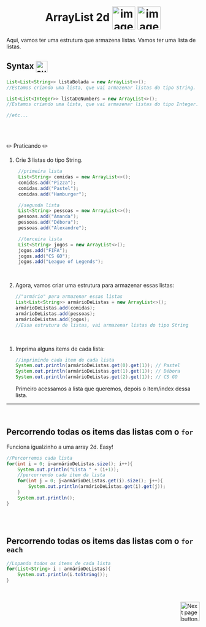 <h1 align="center">
    ArrayList 2d
    <img src="https://cdn-icons-png.flaticon.com/512/4394/4394574.png" alt="image icon" width="60px" align="center">
    <img src="https://cdn-icons-png.flaticon.com/512/4394/4394574.png" alt="image icon" width="60px" align="center">
</h1>


Aqui, vamos ter uma estrutura que armazena listas. Vamos ter uma lista de listas.

## Syntax <img src="https://cdn-icons-png.flaticon.com/512/1442/1442581.png" alt="curly braces icon" width="30px" align="center">

```java
List<List<String>> listaBolada = new ArrayList<>();
//Estamos criando uma lista, que vai armazenar listas do tipo String.

List<List<Integer>> listaDeNumbers = new ArrayList<>();
//Estamos criando uma lista, que vai armazenar listas do tipo Integer.

//etc...
```

<br>
<br>

✏️ Praticando :pencil2:

1. Crie 3 listas do tipo String.
   ```java
    //primeira lista
    List<String> comidas = new ArrayList<>();
    comidas.add("Pizza");
    comidas.add("Pastel");
    comidas.add("Hamburger");

    //segunda lista
    List<String> pessoas = new ArrayList<>();
    pessoas.add("Amanda");
    pessoas.add("Débora");
    pessoas.add("Alexandre");

    //terceira lista
    List<String> jogos = new ArrayList<>();
    jogos.add("FIFA");
    jogos.add("CS GO");
    jogos.add("League of Legends");
   ```

<br>

2. Agora, vamos criar uma estrutura para armazenar essas listas:

    ```java
    //"armário" para armazenar essas listas
    List<List<String>> armárioDeListas = new ArrayList<>();
    armárioDeListas.add(comidas);
    armárioDeListas.add(pessoas);
    armárioDeListas.add(jogos);
    //Essa estrutura de listas, vai armazenar listas do tipo String
    ```


<br>

1. Imprima alguns items de cada lista:

    ```java
    //imprimindo cada item de cada lista
    System.out.println(armárioDeListas.get(0).get(1)); // Pastel
    System.out.println(armárioDeListas.get(1).get(1)); // Débora
    System.out.println(armárioDeListas.get(2).get(1)); // CS GO
    ```
    Primeiro acessamos a lista que queremos, depois o item/index dessa lista.


<hr>
<br>

## Percorrendo todas os items das listas com o `for`
Funciona igualzinho a uma array 2d. Easy!

```java
//Percorremos cada lista
for(int i = 0; i<armárioDeListas.size(); i++){
    System.out.println("Lista " + (i+1));
    //percorrendo cada item da lista
    for(int j = 0; j<armárioDeListas.get(i).size(); j++){
        System.out.println(armárioDeListas.get(i).get(j));
    }
    System.out.println();
}
```

<br>
<br>

## Percorrendo todas os items das listas com o `for each`
```java
//Lopando todos os items de cada lista
for(List<String> i : armárioDeListas){
    System.out.println(i.toString());
}
```
<br>
<br>

<!-- Next Page Button -->
<a href="https://github.com/lGabrielDev/02.java/blob/main/Estudo/25.estrutura_de_dados/4.stack/stack.md">
  <img src="https://cdn-icons-png.flaticon.com/512/8175/8175884.png" alt="Next page button" width="50px" align="right">
</a>